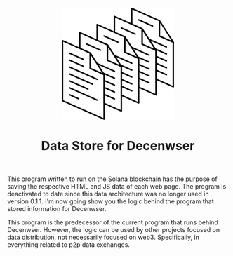 <div align="center">

![data-store](data-store.png)

# Data Store for Decenwser

</div>

<br>

This program written to run on the Solana blockchain has the purpose of saving the respective HTML and JS data of each web page. The program is deactivated to date since this data architecture was no longer used in version 0.1.1. I'm now going show you the logic behind the program that stored information for Decenwser.

This program is the predecessor of the current program that runs behind Decenwser. However, the logic can be used by other projects focused on data distribution, not necessarily focused on web3. Specifically, in everything related to p2p data exchanges.

